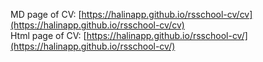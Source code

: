 MD page of CV: [https://halinapp.github.io/rsschool-cv/cv](https://halinapp.github.io/rsschool-cv/cv)  
Html page of CV: [https://halinapp.github.io/rsschool-cv/](https://halinapp.github.io/rsschool-cv/)
